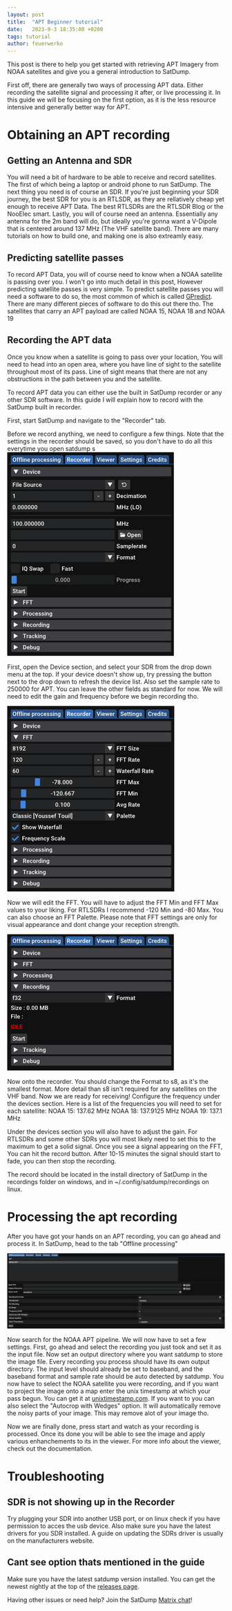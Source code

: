 ```yaml
---
layout: post
title:  "APT Beginner tutorial"
date:   2023-9-3 18:35:00 +0200
tags: tutorial
author: feuerwerko
---
```


This post is there to help you get started with retrieving APT Imagery from NOAA satellites and give you
a general introduction to SatDump.

First off, there are generally two ways of processing APT data. Either recording the satellite signal and processing it after, or live processing it. In this guide we will be focusing on the first option, as it is the less resource intensive and generally better way for APT.

# Obtaining an APT recording

## Getting an Antenna and SDR

You will need a bit of hardware to be able to receive and record satellites. The first of which being a laptop or android phone to run SatDump. 
The next thing you need is of course an SDR. If you're just beginning your SDR journey, the best SDR for you is an RTLSDR, as they are rellatively cheap yet enough to receive APT Data. The best RTLSDRs are the RTLSDR Blog or the NooElec smart.
Lastly, you will of course need an antenna. Essentially any antenna for the 2m band will do, but ideally you're gonna want a V-Dipole that is centered around 137 MHz (The VHF satellite band). There are many tutorials on how to build one, and making one is also extreamly easy.

## Predicting satellite passes

To record APT Data, you will of course need to know when a NOAA satellite is passing over you. I won't go into much detail in this post, However predicting satellite passes is very simple.
To predict satellite passes you will need a software to do so, the most common of which is called [GPredict](http://gpredict.oz9aec.net/). There are many different pieces of software to do this out there tho.
The satellites that carry an APT payload are called NOAA 15, NOAA 18 and NOAA 19

## Recording the APT data

Once you know when a satellite is going to pass over your location, You will need to head into an open area, where you have line of sight to the satellite throughout most of its pass.
Line of sight means that there are not any obstructions in the path between you and the satellite.

To record APT data you can either use the built in SatDump recorder or any other SDR software. In this guide I will explain how to record with the SatDump built in recorder.

First, start SatDump and navigate to the "Recorder" tab.

Before we record anything, we need to configure a few things. Note that the settings in the recorder should be saved, so you don't have to do all this everytime you open satdump
s
![](/assets/apt_beginner_tutorial/Recorder-Devices.png)

First, open the Device section, and select your SDR from the drop down menu at the top. If your device doesn't show up, try pressing the button next to the drop down to refresh the device list. Also set the sample rate to 250000 for APT. You can leave the other fields as standard for now. We will need to edit the gain and frequency before we begin recording tho.

![](/assets/apt_beginner_tutorial/Recorder-FFT.png)

Now we will edit the FFT. You will have to adjust the FFT Min and FFT Max values to your liking. For RTLSDRs I recommend -120 Min and -80 Max. You can also choose an FFT Palette. Please note that FFT settings are only for visual appearance and dont change your reception strength.

![](/assets/apt_beginner_tutorial/Recorder-Recorder.png)

Now onto the recorder. You should change the Format to s8, as it's the smallest format. More detail than s8 isn't required for any satellites on the VHF band. Now we are ready for receiving! Configure the frequency under the devices section. Here is a list of the frequencies you will need to set for each satellite: 
NOAA 15: 137.62 MHz
NOAA 18: 137.9125 MHz
NOAA 19: 137.1 MHz


Under the devices section you will also have to adjust the gain. For RTLSDRs and some other SDRs you will most likely need to set this to the maximum to get a solid signal. Once you see a signal appearing on the FFT, You can hit the record button. After 10-15 minutes the signal should start to fade, you can then stop the recording.

The record should be located in the install directory of SatDump in the recordings folder on windows, and in ~/.config/satdump/recordings on linux.

# Processing the apt recording

After you have got your hands on an APT recording, you can go ahead and process it.
In SatDump, head to the tab "Offline processing"

![](/assets/apt_beginner_tutorial/pipelines-apt.png)

Now search for the NOAA APT pipeline. We will now have to set a few settings.
First, go ahead and select the recording you just took and set it as the input file.
Now set an output directory where you want satdump to store the image file. Every recording you process should have its own output directory. The input level should already be set to baseband, and the baseband format and sample rate should be auto detected by satdump. You now have to select the NOAA satellite you were recording, and if you want to project the image onto a map enter the unix timestamp at which your pass begun. You can get it at [unixtimestamp.com](https://www.unixtimestamp.com/). If you want to you can also select the "Autocrop with Wedges" option. It will automatically remove the noisy parts of your image. This may remove alot of your image tho.

Now we are finally done, press start and watch as your recording is processed. Once its done you will be able to see the image and apply various enhanchements to its in the viewer. For more info about the viewer, check out the documentation.

# Troubleshooting

## SDR is not showing up in the Recorder
Try plugging your SDR into another USB port, or on linux check if you have permission to acces the usb device. Also make sure you have the latest drivers for you SDR installed. A guide on updating the SDRs driver is usually on the manufacturers website.
## Cant see option thats mentioned in the guide
Make sure you have the latest satdump version installed. You can get the newest nightly at the top of the [releases page](https://github.com/SatDump/SatDump/releases).

Having other issues or need help? Join the SatDump [Matrix chat](https://matrix.to/#/#satdump:altillimity.com)!
